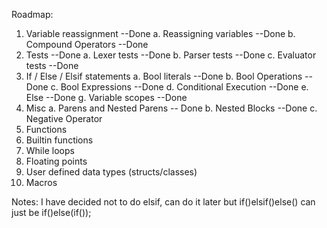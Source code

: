 Roadmap:
1. Variable reassignment --Done
    a. Reassigning variables --Done
    b. Compound Operators --Done
2. Tests --Done
    a. Lexer tests --Done
    b. Parser tests --Done
    c. Evaluator tests --Done
3. If / Else / Elsif statements
    a. Bool literals --Done
    b. Bool Operations --Done
    c. Bool Expressions --Done
    d. Conditional Execution --Done
    e. Else --Done
    g. Variable scopes --Done
4. Misc
    a. Parens and Nested Parens -- Done
    b. Nested Blocks --Done
    c. Negative Operator
5. Functions
6. Builtin functions
7. While loops
8. Floating points
9. User defined data types (structs/classes)
10. Macros

Notes:
I have decided not to do elsif, can do it later but if()elsif()else() can just be if()else(if());